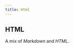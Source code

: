 ```yaml
---
title: Html
---
```


## HTML

<p><span class="note">A mix of <em>Markdown</em> and <em>HTML</em>.</span></p>